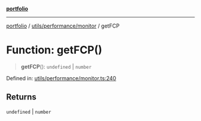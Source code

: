 [**portfolio**](../../../../README.md)

***

[portfolio](../../../../modules.md) / [utils/performance/monitor](../README.md) / getFCP

# Function: getFCP()

> **getFCP**(): `undefined` \| `number`

Defined in: [utils/performance/monitor.ts:240](https://github.com/tnorlund/Portfolio/blob/bc0cb3606619f2006b8bf63589daf2662ecceac3/portfolio/utils/performance/monitor.ts#L240)

## Returns

`undefined` \| `number`
